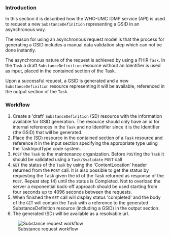 ### Introduction
    
In this section it is described how the WHO-UMC IDMP service (API) is used to request a new `SubstanceDefinition` representing a GSID in an asynchronous way. 

The reason for using an asynchronous request model is that the process for generating a GSID includes a manual data validation step which can not be  done instantly.

The asynchronous nature of the request is achieved by using a FHIR `Task`. In the `Task` a draft `SubstanceDefinition` resource without an Identifier is used as input, placed in the contained section of the Task.

Upon a successful request, a GSID is generated and a new `SubstanceDefinition` resource representing it will be available, referenced in the output section of the `Task`.    

### Workflow

1. Create a 'draft' `SubstanceDefinition` (SD) resource with the information available for GSID generation. The resource should only have an id for internal references in the `Task` and no Identifier since it is the Identifier (the GSID) that will be generated.
2. Place the (SD) resource in the contained section of a `Task` resource and reference it in the input section specifying the appropriate type using the TaskInputType code system.
3. `POST` the `Task` to the maintenance organization. Before `POST`ing the `Task` it should be validated using a `Task/$validate` `POST` call
4. `GET` the status of the `Task` by using the 'ContentLocation' header returned from the `POST` call. It is also possible to get the status by requesting the Task given the id of the Task returned as response of the `POST`.
Repeat step (4) until the status is Completed. Not to overload the server a exponential back-off approach should be used starting from four seconds up to 4096 seconds between the requests.
5. When finished the `GET` call will display status 'completed' and the body of the `GET` will contain the Task with a reference to the generated SubstanceDefinition resource (including a GSID) in the output section.
6. The generated (SD) will be available as a resolvable url.

<figure>
  <img style="padding-top:0;padding-bottom:0;float:center" src="SubstanceRequestWF.png" alt="Substance request workflow"/>
  <figcaption>Substance request workflow</figcaption>
</figure>
